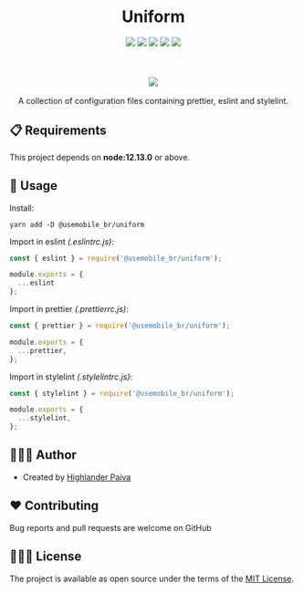  <h1 align="center"> Uniform </h1>
<p align="center">
    <img src="https://img.shields.io/npm/v/@usemobile_br/uniform" />
    <img src="https://img.shields.io/npm/dt/@usemobile_br/uniform" />
    <img src="https://img.shields.io/github/workflow/status/usemobile/uniform/Node.js Package" />
    <img src="https://img.shields.io/npm/l/@usemobile_br/uniform" />
    <img src="https://img.shields.io/badge/node-%3E%3D12.13.0-green" />
	<br>
	<br>
	<br>
	<br>
    <img src="https://usemobile.com.br/wp-content/uploads/2019/10/Downloads-1.png" />
	<br>
	<br>
A collection of configuration files containing prettier, eslint and stylelint.
</p>

## 📋 Requirements
This project depends on **node:12.13.0** or above.

## 🚀 Usage

Install:
```
yarn add -D @usemobile_br/uniform
```

Import in eslint _(.eslintrc.js)_:
```js
const { eslint } = require('@usemobile_br/uniform');

module.exports = {
  ...eslint
};
```

Import in prettier _(.prettierrc.js)_:
```js
const { prettier } = require('@usemobile_br/uniform');

module.exports = {
  ...prettier,
};
```

Import in stylelint _(.stylelintrc.js)_:
```js
const { stylelint } = require('@usemobile_br/uniform');

module.exports = {
  ...stylelint,
};
```

## 👨🏻‍💻 Author
- Created by [Highlander Paiva](https://github.com/hvpaiva)

## ❤️ Contributing
Bug reports and pull requests are welcome on GitHub

## 👮🏻‍♂️ License
The project is available as open source under the terms of the [MIT License](http://opensource.org/licenses/MIT).
